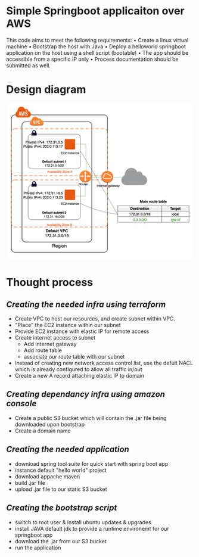 # Simple Springboot applicaiton over AWS

This code aims to meet the following requirements:
•	Create a linux virtual machine
•	Bootstrap the host with Java
•	Deploy a helloworld springboot application on the host using a shell script (bootable)
•	The app should be accessible from a specific IP only
•	Process documentation should be submitted as well.

# Design diagram
<img src="images/diagram.png" width="600">


# Thought process
*Creating the needed infra using terraform*
- 
- Create VPC to host our resources, and create subnet within VPC.
- "Place" the EC2 instance within our subnet
- Provide EC2 instance with elastic IP for remote access
- Create internet access to subnet
  - Add internet gateway
  - Add route table
  - associate our route table with our subnet
- Instead of creating new network access control list, use the defult NACL which is already configured to allow all traffic in/out
- Create a new A record attaching elastic IP to domain 

*Creating dependancy infra using amazon console*
- 
- Create a public S3 bucket which will contain the .jar file being downloaded upon bootstrap
- Create a domain name


*Creating the needed application*
- 
- download spring tool suite for quick start with spring boot app
- instance default "hello world" project
- download appache maven
- build .jar file
- upload .jar file to our static S3 bucket 

*Creating the bootstrap script*
- 
- switch to root user & install ubuntu updates & upgrades
- install JAVA default jdk to provide a runtime environemt for our springboot app 
- download the .jar from our S3 bucket
- run the application




